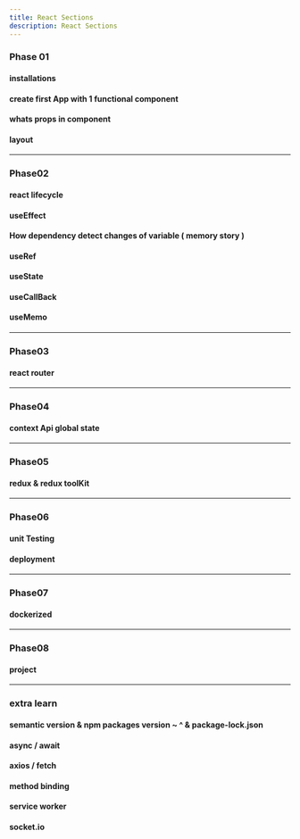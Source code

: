 ```yaml
---
title: React Sections
description: React Sections
---
```


### Phase 01
#### installations
#### create first App with 1 functional component
#### whats props in component
#### layout

---
### Phase02
#### react lifecycle
#### useEffect
#### How dependency detect changes of variable ( memory story )
#### useRef
#### useState
#### useCallBack
#### useMemo

---

### Phase03
#### react router

---
### Phase04
#### context Api global state

---
### Phase05

#### redux & redux toolKit

--- 

### Phase06

#### unit Testing
#### deployment

---
### Phase07

#### dockerized

--- 
### Phase08
#### project

---
### extra learn
#### semantic version & npm packages version ~ ^ & package-lock.json
#### async / await 
#### axios / fetch
#### method binding
#### service worker
#### socket.io
